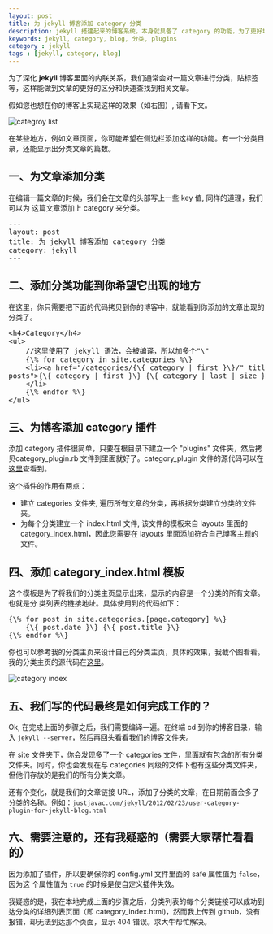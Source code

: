 ```yaml
---
layout: post
title: 为 jekyll 博客添加 category 分类
description: jekyll 搭建起来的博客系统，本身就具备了 category 的功能，为了更好地将 category 页面展示出来，我们能做到的方法有很多，例如使用插件。本文为您分享如何为你的博客添加分类。
keywords: jekyll, category, blog, 分类, plugins
category : jekyll
tags : [jekyll, category, blog]
---
```


为了深化 **jekyll** 博客里面的内联关系，我们通常会对一篇文章进行分类，贴标签等，这样能做到文章的更好的区分和快速查找到相关文章。

假如您也想在你的博客上实现这样的效果（如右图）, 请看下文。

<img src="/assets/images/category-list.jpg" alt="categroy list" class="img-right">

在某些地方，例如文章页面，你可能希望在侧边栏添加这样的功能。有一个分类目录，还能显示出分类文章的篇数。

## 一、为文章添加分类

在编辑一篇文章的时候，我们会在文章的头部写上一些 key 值, 同样的道理，我们可以为
这篇文章添加上 category 来分类。
<pre class="html" name="colorcode">
---
layout: post
title: 为 jekyll 博客添加 category 分类
category: jekyll
---
</pre>

## 二、添加分类功能到你希望它出现的地方

在这里，你只需要把下面的代码拷贝到你的博客中，就能看到你添加的文章出现的分类了。
<pre class="html" name="colorcode">
&lt;h4&gt;Category&lt;/h4&gt;
&lt;ul&gt;
    //这里使用了 jekyll 语法，会被编译，所以加多个"\"
    {\% for category in site.categories %\}
    &lt;li&gt;&lt;a href="/categories/{\{ category | first }\}/" title="view all
posts"&gt;{\{ category | first }\} {\{ category | last | size }\}&lt;/a&gt;
    &lt;/li&gt;
    {\% endfor %\}
&lt;/ul&gt;
</pre>

## 三、为博客添加 category 插件

添加 category 插件很简单，只要在根目录下建立一个 "plugins" 文件夹，然后拷贝category_plugin.rb 文件到里面就好了。category_plugin 文件的源代码可以在<a href="https://gist.github.com/1899497" title="The gist for category plugin" target="_blank" >这里</a>查看到。

这个插件的作用有两点：

* 建立 categories 文件夹, 遍历所有文章的分类，再根据分类建立分类的文件夹。
* 为每个分类建立一个 index.html 文件, 该文件的模板来自 layouts 里面的 category_index.html，因此您需要在 layouts 里面添加符合自己博客主题的文件。

## 四、添加 category_index.html 模板

这个模板是为了将我们的分类主页显示出来，显示的内容是一个分类的所有文章。也就是分
类列表的链接地址。具体使用到的代码如下：
<pre class="html" name="colorcode">
{\% for post in site.categories.[page.category] %\}
    {\{ post.date }\} {\{ post.title }\}
{\% endfor %\}
</pre>

你也可以参考我的分类主页来设计自己的分类主页，具体的效果，我截个图看看。我的分类主页的源代码在<a href="https://gist.github.com/1899544" target="_blank" title="The gist for category index page">这里</a>。

<img src="/assets/images/category-index.jpg" alt="category index" class="img-center" />

## 五、我们写的代码最终是如何完成工作的？

Ok, 在完成上面的步骤之后，我们需要编译一遍。在终端 cd 到你的博客目录，输入 `jekyll --server`，然后再回头看看我们的博客文件夹。

在 site 文件夹下，你会发现多了一个 categories 文件，里面就有包含的所有分类文件夹。同时，你也会发现在与 categories 同级的文件下也有这些分类文件夹，但他们存放的是我们的所有分类文章。

还有个变化，就是我们的文章链接 URL，添加了分类的文章，在日期前面会多了分类的名称。例如：`justjavac.com/jekyll/2012/02/23/user-category-plugin-for-jekyll-blog.html`

## 六、需要注意的，还有我疑惑的（需要大家帮忙看看的）

因为添加了插件，所以要确保你的 config.yml 文件里面的 safe 属性值为 `false`，因为这
个属性值为 `true` 的时候是使自定义插件失效。

我疑惑的是，我在本地完成上面的步骤之后，分类列表的每个分类链接可以成功到达分类的详细列表页面（即 category_index.html)，然而我上传到 github，没有报错，却无法到达那个页面，显示 404 错误。求大牛帮忙解决。
